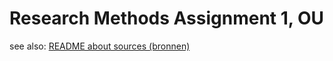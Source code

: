 # Research Methods Assignment 1, OU

see also: [README about sources (bronnen)](./bronnen/README.md)
